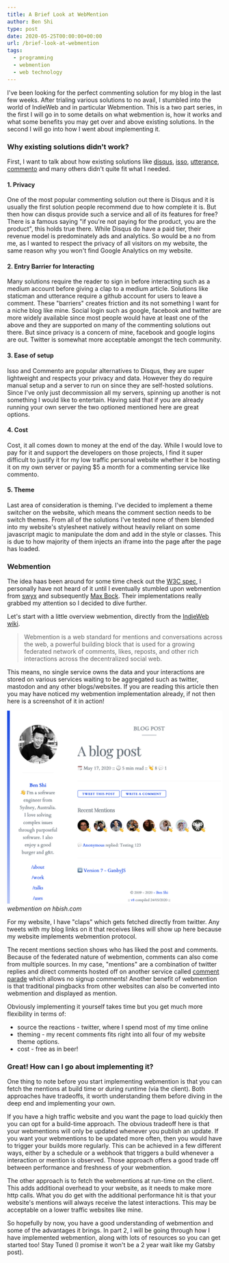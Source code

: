 ```yaml
---
title: A Brief Look at WebMention
author: Ben Shi
type: post
date: 2020-05-25T00:00:00+00:00
url: /brief-look-at-webmention
tags:
  - programming
  - webmention
  - web technology
---
```


I've been looking for the perfect commenting solution for my blog in the
last few weeks. After trialing various solutions to no avail, I stumbled
into the world of IndieWeb and in particular Webmention. This is a two
part series, in the first I will go in to some details on what
webmention is, how it works and what some benefits you may get over and
above existing solutions. In the second I will go into how I went about
implementing it.

### Why existing solutions didn't work?

First, I want to talk about how existing solutions like
[disqus](https://disqus.com/),
[isso](https://posativ.org/isso/),
[utterance](https://utteranc.es/),
[commento](https://commento.io/) and many others didn't quite fit what I
needed.

#### 1. Privacy

One of the most popular commenting solution out there is Disqus and it
is usually the first solution people recommend due to how complete it
is. But then how can disqus provide such a service and all of its
features for free? There is a famous saying "if you're not paying for
the product, you are the product", this holds true there. While Disqus
do have a paid tier, their revenue model is predominately ads and
analytics. So would be a no from me, as I wanted to respect the privacy
of all visitors on my website, the same reason why you won't find Google
Analytics on my website.

#### 2. Entry Barrier for Interacting

Many solutions require the reader to sign in before interacting such as
a medium account before giving a clap to a medium article. Solutions
like staticman and utterance require a github account for users to leave
a comment. These "barriers" creates friction and its not something I
want for a niche blog like mine. Social login such as google, facebook
and twitter are more widely available since most people would have at
least one of the above and they are supported on many of the commenting
solutions out there. But since privacy is a concern of mine, facebook
and google logins are out. Twitter is somewhat more acceptable amongst
the tech community.

#### 3. Ease of setup

Isso and Commento are popular alternatives to Disqus, they are super
lightweight and respects your privacy and data. However they do require
manual setup and a server to run on since they are self-hosted
solutions. Since I've only just decommission all my servers, spinning up
another is not something I would like to entertain. Having said that if
you are already running your own server the two optioned mentioned here
are great options.

#### 4. Cost

Cost, it all comes down to money at the end of the day. While I would
love to pay for it and support the developers on those projects, I find
it super difficult to justify it for my low traffic personal website
whether it be hosting it on my own server or paying $5 a month for a
commenting service like commento.

#### 5. Theme

Last area of consideration is theming. I've decided to implement a theme
switcher on the website, which means the comment section needs to be
switch themes. From all of the solutions I've tested none of them
blended into my website's stylesheet natively without heavily reliant on
some javascript magic to manipulate the dom and add in the style or
classes. This is due to how majority of them injects an iframe into the
page after the page has loaded.

### Webmention

The idea haas been around for some time check out the
[W3C spec](https://www.w3.org/TR/webmention/), I personally have not
heard of it until I eventually stumbled upon webmention from
[swyx](https://www.swyx.io/writing/clientside-webmentions/) and
subsequently
[Max Bock](https://mxb.dev/blog/using-webmentions-on-static-sites/).
Their implementations really grabbed my attention so I decided to dive
further.

Let's start with a little overview webmention, directly from the
[IndieWeb wiki](https://indieweb.org/webmention).

> Webmention is a web standard for mentions and conversations across the
> web, a powerful building block that is used for a growing federated
> network of comments, likes, reposts, and other rich interactions
> across the decentralized social web.

This means, no single service owns the data and your interactions are
stored on various services waiting to be aggregated such as twitter,
mastodon and any other blogs/websites. If you are reading this article
then you may have noticed my webmention implementation already, if not
then here is a screenshot of it in action!

![webmention on hbish](webmention.png) *webmention on hbish.com*

For my website, I have "claps" which gets fetched directly from twitter.
Any tweets with my blog links on it that receives likes will show up
here because my website implements webmention protocol.

The recent mentions section shows who has liked the post and comments.
Because of the federated nature of webmention, comments can also come
from multiple sources. In my case, "mentions" are a combination of
twitter replies and direct comments hosted off on another service called
[comment parade](https://commentpara.de/) which allows no signup
comments! Another benefit of webmention is that traditional pingbacks
from other websites can also be converted into webmention and displayed
as mention.

Obviously implementing it yourself takes time but you get much more
flexibility in terms of:
- source the reactions - twitter, where I spend most of my time online
- theming - my recent comments fits right into all four of my website
  theme options.
- cost - free as in beer!

### Great! How can I go about implementing it?

One thing to note before you start implementing webmention is that you
can fetch the mentions at build time or during runtime (via the client).
Both approaches have tradeoffs, it worth understanding them before
diving in the deep end and implementing your own.

If you have a high traffic website and you want the page to load quickly
then you can opt for a build-time approach. The obvious tradeoff here is
that your webmentions will only be updated whenever you publish an
update. If you want your webmentions to be updated more often, then you
would have to trigger your builds more regularly. This can be achieved
in a few different ways, either by a schedule or a webhook that triggers
a build whenever a interaction or mention is observed. Those approach
offers a good trade off between performance and freshness of your
webmention.

The other approach is to fetch the webmentions at run-time on the
client. This adds additional overhead to your website, as it needs to
make more http calls. What you do get with the additional performance
hit is that your website's mentions will always receive the latest
interactions. This may be acceptable on a lower traffic websites like
mine.

So hopefully by now, you have a good understanding of webmention and
some of the advantages it brings. In part 2, I will be going through how
I have implemented webmention, along with lots of resources so you can
get started too! Stay Tuned (I promise it won't be a 2 year wait like my
Gatsby post).
